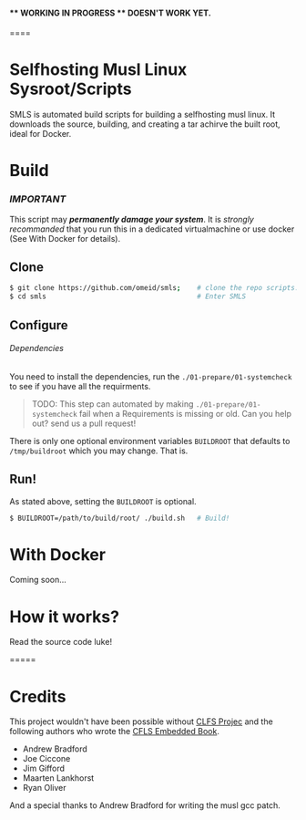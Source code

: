 
#### \*\* WORKING IN PROGRESS \*\* DOESN'T WORK YET.


====



Selfhosting Musl Linux Sysroot/Scripts
=========


SMLS is automated build scripts for building a selfhosting musl linux. It downloads the source, building, and creating a tar achirve the built root, ideal for Docker.



Build
=====

### ***IMPORTANT***
This script may **_permanently damage your system_**. It is _strongly recommanded_ that you run this in a dedicated virtualmachine or use docker (See With Docker for details).

Clone
------
```sh
$ git clone https://github.com/omeid/smls;    # clone the repo scripts.
$ cd smls                                     # Enter SMLS
```

Configure
-------------

###### Dependencies
You need to install the dependencies, run the `./01-prepare/01-systemcheck` to see if you have all the requirments.
>   TODO: This step can automated by making `./01-prepare/01-systemcheck` fail when a Requirements is missing or old. Can you help out? send us a pull request!


There is only one optional environment variables `BUILDROOT` that defaults to `/tmp/buildroot` which you may change.
That is.


Run!
--------
As stated above, setting the `BUILDROOT` is optional.
```sh
$ BUILDROOT=/path/to/build/root/ ./build.sh   # Build!
```

With Docker
==========
Coming soon...




How it works?
=============
Read the source code luke!



=====


Credits
=======
This project wouldn't have been possible without [CLFS Projec](http://cross-lfs.org) and the following authors who wrote the [CFLS Embedded Book](http://cross-lfs.org/view/clfs-embedded/x86/).

  - Andrew Bradford
  - Joe Ciccone
  - Jim Gifford
  - Maarten Lankhorst
  - Ryan Oliver

And a special thanks to Andrew Bradford for writing the musl gcc patch.
